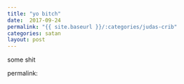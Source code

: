 ```yaml
---
title: "yo bitch"
date:  2017-09-24
permalink: "{{ site.baseurl }}/:categories/judas-crib"
categories: satan
layout: post
---
```


some shit

permalink: 